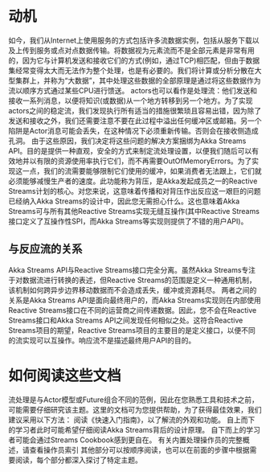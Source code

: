 
# 动机
如今，我们从Internet上使用服务的方式包括许多流数据实例，包括从服务下载以及上传到服务或点对点数据传输。将数据视为元素流而不是全部元素是非常有用的，因为它与计算机发送和接收它们的方式(例如，通过TCP)相匹配，但由于数据集经常变得太大而无法作为整个处理，也是有必要的。我们将计算或分析分散在大型集群上，并称为“大数据”，其中处理这些数据的全部原理是通过将这些数据作为流以顺序方式通过某些CPU进行馈送。
actors也可以看作是处理流：他们发送和接收一系列消息，以便将知识(或数据)从一个地方转移到另一个地方。为了实现actors之间的稳定流，我们发现执行所有适当的措施很繁琐且容易出错，因为除了发送和接收之外，我们还需要注意不要在此过程中溢出任何缓冲区或邮箱。另一个陷阱是Actor消息可能会丢失，在这种情况下必须重新传输。否则会在接收侧造成孔洞。
由于这些原因，我们决定将这些问题的解决方案捆绑为Akka Streams API。目的是提供一种直观，安全的方式来制定流处理设置，以便我们随后可以有效地并以有限的资源使用率执行它们，而不再需要OutOfMemoryErrors。为了实现这一点，我们的流需要能够限制它们使用的缓冲，如果消费者无法跟上，它们就必须能够减慢生产者的速度。此功能称为背压，是Akka发起成员之一的Reactive Streams计划的核心。对您来说，这意味着传播和对背压作出反应这一艰巨的问题已经纳入Akka Streams的设计中，因此您无需担心什么。这也意味着Akka Streams可与所有其他Reactive Streams实现无缝互操作(其中Reactive Streams接口定义了互操作性SPI，而Akka Streams等实现则提供了不错的用户API)。
## 与反应流的关系
Akka Streams API与Reactive Streams接口完全分离。虽然Akka Streams专注于对数据流进行转换的表述，但Reactive Streams的范围是定义一种通用机制，该机制如何跨异步边界移动数据而不会造成丢失，缓冲或资源耗尽。
两者之间的关系是Akka Streams API是面向最终用户的，而Akka Streams实现则在内部使用Reactive Streams接口在不同的运营商之间传递数据。因此，您不会在Reactive Streams接口和Akka Streams API之间发现任何相似之处。这符合Reactive Streams项目的期望，Reactive Streams项目的主要目的是定义接口，以便不同的流实现可以互操作。响应流不是描述最终用户API的目的。
# 如何阅读这些文档
流处理是与Actor模型或Future组合不同的范例，因此在您熟悉工具和技术之前，可能需要仔细研究该主题。这里的文档可为您提供帮助，为了获得最佳效果，我们建议采用以下方法：
阅读《快速入门指南》，以了解流的外观和功能。
自上而下的学习者此时可能希望仔细阅读Akka Streams背后的设计原理。
自下而上的学习者可能会通过Streams Cookbook感到更自在。
有关内置处理操作员的完整概述，请查看操作员索引
其他部分可以按顺序阅读，也可以在前面的步骤中根据需要阅读，每个部分都深入探讨了特定主题。